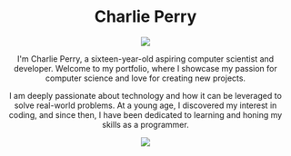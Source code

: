 <h1 align="center">Charlie Perry</h1>
<p align="center">
  <a href="https://github.com/DenverCoder1/readme-typing-svg"><img src="https://readme-typing-svg.herokuapp.com?lines=Computer+Science;Java+Developer;Website+Developer,&center=true&width=300&height=50"></a>
</p>


<p align="center">I'm Charlie Perry, a sixteen-year-old aspiring computer scientist and developer. Welcome to my portfolio, where I showcase my passion for computer science and love for creating new projects.</p>
<p align="center">I am deeply passionate about technology and how it can be leveraged to solve real-world problems. At a young age, I discovered my interest in coding, and since then, I have been dedicated to learning and honing my skills as a programmer.</p>


<p align="center">
<img src="https://github-readme-stats.vercel.app/api?username=charlie-perry&show_icons=true&theme=dracula">
</p>
